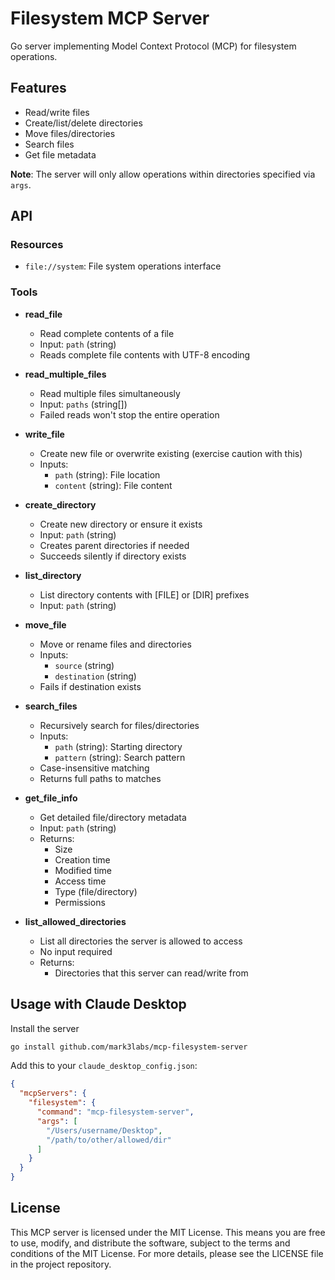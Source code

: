 # Filesystem MCP Server

Go server implementing Model Context Protocol (MCP) for filesystem operations.

## Features

- Read/write files
- Create/list/delete directories
- Move files/directories
- Search files
- Get file metadata

**Note**: The server will only allow operations within directories specified via `args`.

## API

### Resources

- `file://system`: File system operations interface

### Tools

- **read_file**
  - Read complete contents of a file
  - Input: `path` (string)
  - Reads complete file contents with UTF-8 encoding

- **read_multiple_files**
  - Read multiple files simultaneously
  - Input: `paths` (string[])
  - Failed reads won't stop the entire operation

- **write_file**
  - Create new file or overwrite existing (exercise caution with this)
  - Inputs:
    - `path` (string): File location
    - `content` (string): File content

- **create_directory**
  - Create new directory or ensure it exists
  - Input: `path` (string)
  - Creates parent directories if needed
  - Succeeds silently if directory exists

- **list_directory**
  - List directory contents with [FILE] or [DIR] prefixes
  - Input: `path` (string)

- **move_file**
  - Move or rename files and directories
  - Inputs:
    - `source` (string)
    - `destination` (string)
  - Fails if destination exists

- **search_files**
  - Recursively search for files/directories
  - Inputs:
    - `path` (string): Starting directory
    - `pattern` (string): Search pattern
  - Case-insensitive matching
  - Returns full paths to matches

- **get_file_info**
  - Get detailed file/directory metadata
  - Input: `path` (string)
  - Returns:
    - Size
    - Creation time
    - Modified time
    - Access time
    - Type (file/directory)
    - Permissions

- **list_allowed_directories**
  - List all directories the server is allowed to access
  - No input required
  - Returns:
    - Directories that this server can read/write from

## Usage with Claude Desktop
Install the server
```bash
go install github.com/mark3labs/mcp-filesystem-server
```

Add this to your `claude_desktop_config.json`:
```json
{
  "mcpServers": {
    "filesystem": {
      "command": "mcp-filesystem-server",
      "args": [
        "/Users/username/Desktop",
        "/path/to/other/allowed/dir"
      ]
    }
  }
}
```

## License

This MCP server is licensed under the MIT License. This means you are free to use, modify, and distribute the software, subject to the terms and conditions of the MIT License. For more details, please see the LICENSE file in the project repository.

